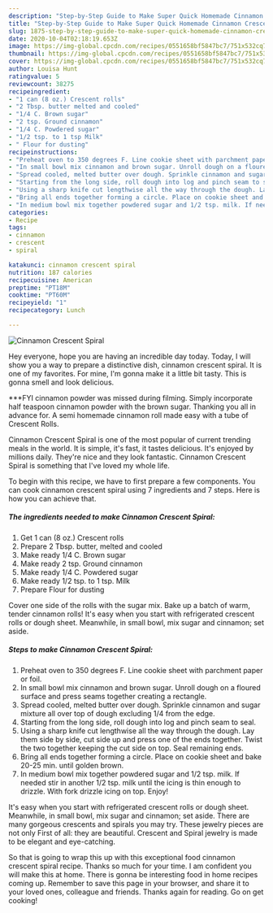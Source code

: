 ```yaml
---
description: "Step-by-Step Guide to Make Super Quick Homemade Cinnamon Crescent Spiral"
title: "Step-by-Step Guide to Make Super Quick Homemade Cinnamon Crescent Spiral"
slug: 1875-step-by-step-guide-to-make-super-quick-homemade-cinnamon-crescent-spiral
date: 2020-10-04T02:18:19.653Z
image: https://img-global.cpcdn.com/recipes/0551658bf5847bc7/751x532cq70/cinnamon-crescent-spiral-recipe-main-photo.jpg
thumbnail: https://img-global.cpcdn.com/recipes/0551658bf5847bc7/751x532cq70/cinnamon-crescent-spiral-recipe-main-photo.jpg
cover: https://img-global.cpcdn.com/recipes/0551658bf5847bc7/751x532cq70/cinnamon-crescent-spiral-recipe-main-photo.jpg
author: Louisa Hunt
ratingvalue: 5
reviewcount: 38275
recipeingredient:
- "1 can (8 oz.) Crescent rolls"
- "2 Tbsp. butter melted and cooled"
- "1/4 C. Brown sugar"
- "2 tsp. Ground cinnamon"
- "1/4 C. Powdered sugar"
- "1/2 tsp. to 1 tsp Milk"
- " Flour for dusting"
recipeinstructions:
- "Preheat oven to 350 degrees F. Line cookie sheet with parchment paper or foil."
- "In small bowl mix cinnamon and brown sugar. Unroll dough on a floured surface and press seams together creating a rectangle."
- "Spread cooled, melted butter over dough. Sprinkle cinnamon and sugar mixture all over top of dough excluding 1/4 from the edge."
- "Starting from the long side, roll dough into log and pinch seam to seal."
- "Using a sharp knife cut lengthwise all the way through the dough. Lay them side by side, cut side up and press one of the ends together. Twist the two together keeping the cut side on top. Seal remaining ends."
- "Bring all ends together forming a circle. Place on cookie sheet and bake 20-25 min. until golden brown."
- "In medium bowl mix together powdered sugar and 1/2 tsp. milk. If needed stir in another 1/2 tsp. milk until the icing is thin enough to drizzle. With fork drizzle icing on top. Enjoy!"
categories:
- Recipe
tags:
- cinnamon
- crescent
- spiral

katakunci: cinnamon crescent spiral 
nutrition: 187 calories
recipecuisine: American
preptime: "PT18M"
cooktime: "PT60M"
recipeyield: "1"
recipecategory: Lunch

---
```



![Cinnamon Crescent Spiral](https://img-global.cpcdn.com/recipes/0551658bf5847bc7/751x532cq70/cinnamon-crescent-spiral-recipe-main-photo.jpg)

Hey everyone, hope you are having an incredible day today. Today, I will show you a way to prepare a distinctive dish, cinnamon crescent spiral. It is one of my favorites. For mine, I'm gonna make it a little bit tasty. This is gonna smell and look delicious.

***FYI cinnamon powder was missed during filming. Simply incorporate half teaspoon cinnamon powder with the brown sugar. Thanking you all in advance for. A semi homemade cinnamon roll made easy with a tube of Crescent Rolls.

Cinnamon Crescent Spiral is one of the most popular of current trending meals in the world. It is simple, it's fast, it tastes delicious. It's enjoyed by millions daily. They're nice and they look fantastic. Cinnamon Crescent Spiral is something that I've loved my whole life.


To begin with this recipe, we have to first prepare a few components. You can cook cinnamon crescent spiral using 7 ingredients and 7 steps. Here is how you can achieve that.

<!--inarticleads1-->

##### The ingredients needed to make Cinnamon Crescent Spiral:

1. Get 1 can (8 oz.) Crescent rolls
1. Prepare 2 Tbsp. butter, melted and cooled
1. Make ready 1/4 C. Brown sugar
1. Make ready 2 tsp. Ground cinnamon
1. Make ready 1/4 C. Powdered sugar
1. Make ready 1/2 tsp. to 1 tsp. Milk
1. Prepare  Flour for dusting


Cover one side of the rolls with the sugar mix. Bake up a batch of warm, tender cinnamon rolls! It&#39;s easy when you start with refrigerated crescent rolls or dough sheet. Meanwhile, in small bowl, mix sugar and cinnamon; set aside. 

<!--inarticleads2-->

##### Steps to make Cinnamon Crescent Spiral:

1. Preheat oven to 350 degrees F. Line cookie sheet with parchment paper or foil.
1. In small bowl mix cinnamon and brown sugar. Unroll dough on a floured surface and press seams together creating a rectangle.
1. Spread cooled, melted butter over dough. Sprinkle cinnamon and sugar mixture all over top of dough excluding 1/4 from the edge.
1. Starting from the long side, roll dough into log and pinch seam to seal.
1. Using a sharp knife cut lengthwise all the way through the dough. Lay them side by side, cut side up and press one of the ends together. Twist the two together keeping the cut side on top. Seal remaining ends.
1. Bring all ends together forming a circle. Place on cookie sheet and bake 20-25 min. until golden brown.
1. In medium bowl mix together powdered sugar and 1/2 tsp. milk. If needed stir in another 1/2 tsp. milk until the icing is thin enough to drizzle. With fork drizzle icing on top. Enjoy!


It&#39;s easy when you start with refrigerated crescent rolls or dough sheet. Meanwhile, in small bowl, mix sugar and cinnamon; set aside. There are many gorgeous crescents and spirals you may try. These jewelry pieces are not only First of all: they are beautiful. Crescent and Spiral jewelry is made to be elegant and eye-catching. 

So that is going to wrap this up with this exceptional food cinnamon crescent spiral recipe. Thanks so much for your time. I am confident you will make this at home. There is gonna be interesting food in home recipes coming up. Remember to save this page in your browser, and share it to your loved ones, colleague and friends. Thanks again for reading. Go on get cooking!
